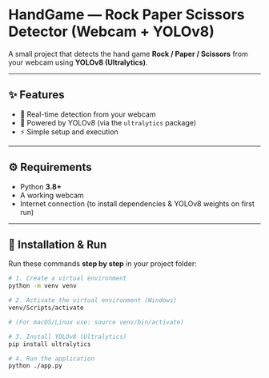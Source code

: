 # HandGame — Rock Paper Scissors Detector (Webcam + YOLOv8)

A small project that detects the hand game **Rock / Paper / Scissors** from your webcam using **YOLOv8 (Ultralytics)**.  

---

## ✨ Features
- 🎥 Real-time detection from your webcam  
- 🤖 Powered by YOLOv8 (via the `ultralytics` package)  
- ⚡ Simple setup and execution  

---

## ⚙️ Requirements
- Python **3.8+**  
- A working webcam  
- Internet connection (to install dependencies & YOLOv8 weights on first run)  

---

## 🚀 Installation & Run

Run these commands **step by step** in your project folder:

```bash
# 1. Create a virtual environment
python -m venv venv

# 2. Activate the virtual environment (Windows)
venv/Scripts/activate

# (For macOS/Linux use: source venv/bin/activate)

# 3. Install YOLOv8 (Ultralytics)
pip install ultralytics

# 4. Run the application
python ./app.py
